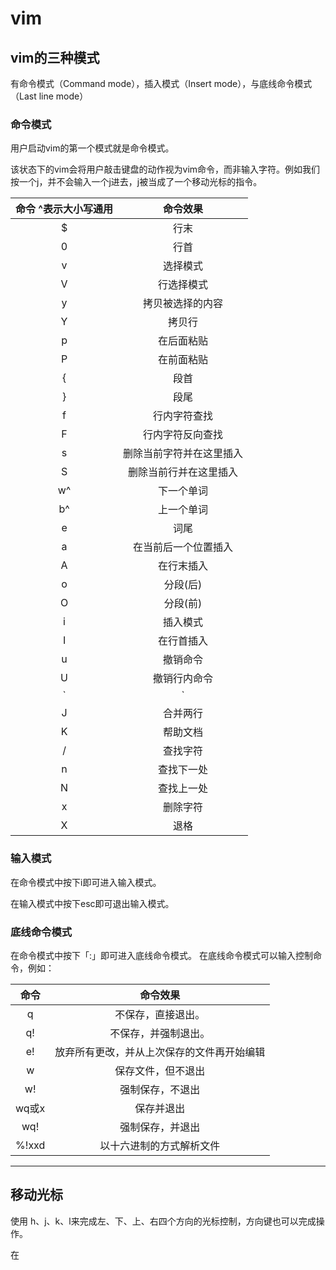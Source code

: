 # vim

## vim的三种模式

有命令模式（Command mode），插入模式（Insert mode），与底线命令模式（Last line mode）

### 命令模式

用户启动vim的第一个模式就是命令模式。

该状态下的vim会将用户敲击键盘的动作视为vim命令，而非输入字符。例如我们按一个j，并不会输入一个j进去，j被当成了一个移动光标的指令。

| 命令 ^表示大小写通用 |         命令效果         |
| :------------------: | :----------------------: |
|          $           |           行末           |
|          0           |           行首           |
|          v           |         选择模式         |
|          V           |        行选择模式        |
|          y           |     拷贝被选择的内容     |
|          Y           |          拷贝行          |
|          p           |        在后面粘贴        |
|          P           |        在前面粘贴        |
|          {           |           段首           |
|          }           |           段尾           |
|          f           |       行内字符查找       |
|          F           |     行内字符反向查找     |
|          s           | 删除当前字符并在这里插入 |
|          S           |  删除当前行并在这里插入  |
|          w^          |        下一个单词        |
|          b^          |        上一个单词        |
|          e           |           词尾           |
|          a           |   在当前后一个位置插入   |
|          A           |        在行末插入        |
|          o           |         分段(后)         |
|          O           |         分段(前)         |
|          i           |         插入模式         |
|          I           |        在行首插入        |
|          u           |         撤销命令         |
|          U           |       撤销行内命令       |
|          `           |            `             | 行首 |
|          J           |         合并两行         |
|          K           |         帮助文档         |
|          /           |         查找字符         |
|          n           |        查找下一处        |
|          N           |        查找上一处        |
|          x           |         删除字符         |
|          X           |           退格           |

### 输入模式

在命令模式中按下i即可进入输入模式。

在输入模式中按下esc即可退出输入模式。

### 底线命令模式

在命令模式中按下「:」即可进入底线命令模式。
在底线命令模式可以输入控制命令，例如：

| 命令  |                  命令效果                  |
| :---: | :----------------------------------------: |
|   q   |             不保存，直接退出。             |
|  q!   |            不保存，并强制退出。            |
|  e!   | 放弃所有更改，并从上次保存的文件再开始编辑 |
|   w   |             保存文件，但不退出             |
|  w!   |              强制保存，不退出              |
| wq或x |                 保存并退出                 |
|  wq!  |              强制保存，并退出              |
| %!xxd |          以十六进制的方式解析文件          |
---

## 移动光标

使用 h、j、k、l来完成左、下、上、右四个方向的光标控制，方向键也可以完成操作。

在
